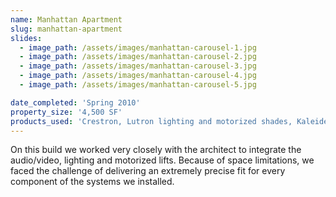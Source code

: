 ```yaml
---
name: Manhattan Apartment
slug: manhattan-apartment
slides:
  - image_path: /assets/images/manhattan-carousel-1.jpg
  - image_path: /assets/images/manhattan-carousel-2.jpg
  - image_path: /assets/images/manhattan-carousel-3.jpg
  - image_path: /assets/images/manhattan-carousel-4.jpg
  - image_path: /assets/images/manhattan-carousel-5.jpg

date_completed: 'Spring 2010'
property_size: '4,500 SF'
products_used: 'Crestron, Lutron lighting and motorized shades, Kaleidescape, Sonance, Future Automation lifts, and fireplace controls'
---
```


On this build we worked very closely with the architect to integrate the audio/video, lighting and motorized lifts. Because of space limitations, we faced the challenge of delivering an extremely precise fit for every component of the systems we installed.